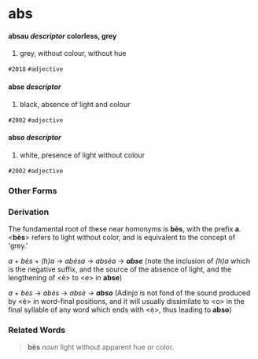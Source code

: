 abs
===

#### **absau** _descriptor_ colorless, grey

1. grey, without colour, without hue

`#2018` `#adjective`

#### **abse** _descriptor_

1. black, absence of light and colour

`#2002` `#adjective`

#### **abso** _descriptor_

1. white, presence of light without colour

`#2002` `#adjective`

### Other Forms ###

### Derivation ###

The fundamental root of these near homonyms is **bès**, with the prefix **a**. \<**bès**\> refers to light without color, and is equivalent to the concept of 'grey.'

_a_ + _bès_ + _(h)a_ -> _abèsa_ -> _absèa_ -> **_abse_** (note the inclusion of _(h)a_ which is the negative suffix, and the source of the absence of light, and the lengthening of \<è\> to \<e\> in **abse**)

_a_ + _bès_ -> _abès_ -> _absè_ -> **_abso_** (Adinjo is not fond of the sound produced by \<è\> in word-final positions, and it will usually dissimilate to \<o\> in the final syllable of any word which ends with \<è\>, thus leading to **abso**)

### Related Words

> **bès** _noun_ light without apparent hue or color.
